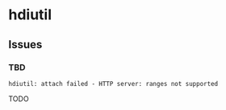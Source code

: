 # hdiutil

## Issues

### TBD

```log
hdiutil: attach failed - HTTP server: ranges not supported
```

TODO
